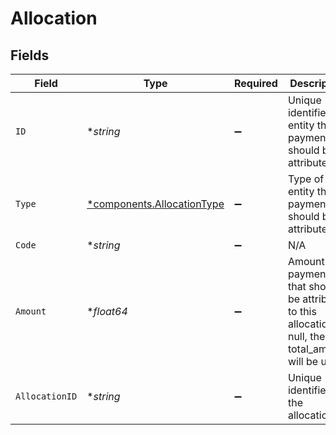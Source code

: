 # Allocation


## Fields

| Field                                                                                                   | Type                                                                                                    | Required                                                                                                | Description                                                                                             | Example                                                                                                 |
| ------------------------------------------------------------------------------------------------------- | ------------------------------------------------------------------------------------------------------- | ------------------------------------------------------------------------------------------------------- | ------------------------------------------------------------------------------------------------------- | ------------------------------------------------------------------------------------------------------- |
| `ID`                                                                                                    | **string*                                                                                               | :heavy_minus_sign:                                                                                      | Unique identifier of entity this payment should be attributed to.                                       | 123456                                                                                                  |
| `Type`                                                                                                  | [*components.AllocationType](../../models/components/allocationtype.md)                                 | :heavy_minus_sign:                                                                                      | Type of entity this payment should be attributed to.                                                    |                                                                                                         |
| `Code`                                                                                                  | **string*                                                                                               | :heavy_minus_sign:                                                                                      | N/A                                                                                                     | N091                                                                                                    |
| `Amount`                                                                                                | **float64*                                                                                              | :heavy_minus_sign:                                                                                      | Amount of payment that should be attributed to this allocation. If null, the total_amount will be used. | 49.99                                                                                                   |
| `AllocationID`                                                                                          | **string*                                                                                               | :heavy_minus_sign:                                                                                      | Unique identifier of the allocation                                                                     | 123456                                                                                                  |